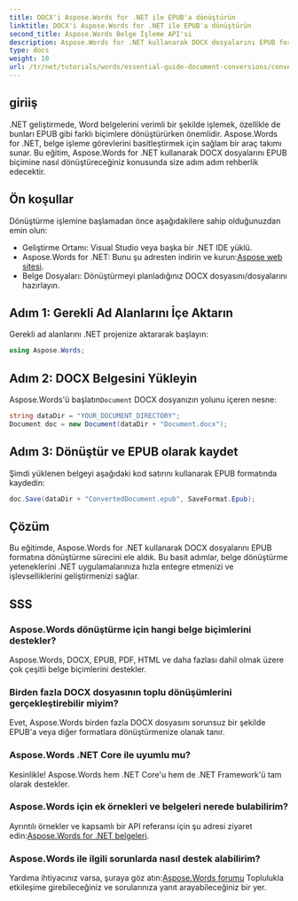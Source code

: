 ```yaml
---
title: DOCX'i Aspose.Words for .NET ile EPUB'a dönüştürün
linktitle: DOCX'i Aspose.Words for .NET ile EPUB'a dönüştürün
second_title: Aspose.Words Belge İşleme API'si
description: Aspose.Words for .NET kullanarak DOCX dosyalarını EPUB formatına nasıl verimli bir şekilde dönüştüreceğinizi öğrenin. Bu kapsamlı kılavuz adım adım yol gösterir.
type: docs
weight: 10
url: /tr/net/tutorials/words/essential-guide-document-conversions/convert-docx-to-epub/
---
```

## giriiş

.NET geliştirmede, Word belgelerini verimli bir şekilde işlemek, özellikle de bunları EPUB gibi farklı biçimlere dönüştürürken önemlidir. Aspose.Words for .NET, belge işleme görevlerini basitleştirmek için sağlam bir araç takımı sunar. Bu eğitim, Aspose.Words for .NET kullanarak DOCX dosyalarını EPUB biçimine nasıl dönüştüreceğiniz konusunda size adım adım rehberlik edecektir.

## Ön koşullar

Dönüştürme işlemine başlamadan önce aşağıdakilere sahip olduğunuzdan emin olun:

- Geliştirme Ortamı: Visual Studio veya başka bir .NET IDE yüklü.
-  Aspose.Words for .NET: Bunu şu adresten indirin ve kurun:[Aspose web sitesi](https://releases.aspose.com/words/net/).
- Belge Dosyaları: Dönüştürmeyi planladığınız DOCX dosyasını/dosyalarını hazırlayın.

## Adım 1: Gerekli Ad Alanlarını İçe Aktarın

Gerekli ad alanlarını .NET projenize aktararak başlayın:

```csharp
using Aspose.Words;
```

## Adım 2: DOCX Belgesini Yükleyin

 Aspose.Words'ü başlatın`Document` DOCX dosyanızın yolunu içeren nesne:

```csharp
string dataDir = "YOUR_DOCUMENT_DIRECTORY";
Document doc = new Document(dataDir + "Document.docx");
```

## Adım 3: Dönüştür ve EPUB olarak kaydet

Şimdi yüklenen belgeyi aşağıdaki kod satırını kullanarak EPUB formatında kaydedin:

```csharp
doc.Save(dataDir + "ConvertedDocument.epub", SaveFormat.Epub);
```

## Çözüm

Bu eğitimde, Aspose.Words for .NET kullanarak DOCX dosyalarını EPUB formatına dönüştürme sürecini ele aldık. Bu basit adımlar, belge dönüştürme yeteneklerini .NET uygulamalarınıza hızla entegre etmenizi ve işlevselliklerini geliştirmenizi sağlar.

## SSS

### Aspose.Words dönüştürme için hangi belge biçimlerini destekler?

Aspose.Words, DOCX, EPUB, PDF, HTML ve daha fazlası dahil olmak üzere çok çeşitli belge biçimlerini destekler.

### Birden fazla DOCX dosyasının toplu dönüşümlerini gerçekleştirebilir miyim?

Evet, Aspose.Words birden fazla DOCX dosyasını sorunsuz bir şekilde EPUB'a veya diğer formatlara dönüştürmenize olanak tanır.

### Aspose.Words .NET Core ile uyumlu mu?

Kesinlikle! Aspose.Words hem .NET Core'u hem de .NET Framework'ü tam olarak destekler.

### Aspose.Words için ek örnekleri ve belgeleri nerede bulabilirim?

 Ayrıntılı örnekler ve kapsamlı bir API referansı için şu adresi ziyaret edin:[Aspose.Words for .NET belgeleri](https://reference.aspose.com/words/net/).

### Aspose.Words ile ilgili sorunlarda nasıl destek alabilirim?

 Yardıma ihtiyacınız varsa, şuraya göz atın:[Aspose.Words forumu](https://forum.aspose.com/c/words/8) Toplulukla etkileşime girebileceğiniz ve sorularınıza yanıt arayabileceğiniz bir yer.